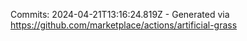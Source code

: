 Commits: 2024-04-21T13:16:24.819Z - Generated via https://github.com/marketplace/actions/artificial-grass
<br>

